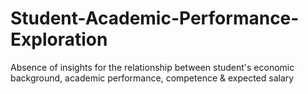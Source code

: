 # Student-Academic-Performance-Exploration
Absence of insights for the relationship between student's economic background, academic performance, competence &amp; expected salary
